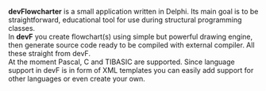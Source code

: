 **devFlowcharter** is a small application written in Delphi. Its main goal is to be straightforward, educational tool for use during structural programming classes.  
In **devF** you create flowchart(s) using simple but powerful drawing engine, then generate source code ready to be compiled with external compiler. All these straight from devF.  
At the moment Pascal, C and TIBASIC are supported. Since language support in devF is in form of XML templates you can easily add support for other languages or even create your own.



